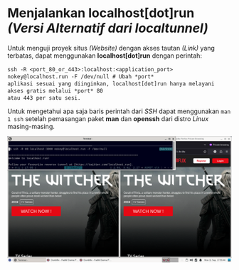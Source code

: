 # Menjalankan localhost[dot]run *(Versi Alternatif dari localtunnel)*
Untuk menguji proyek situs *(Website)* dengan akses tautan *(Link)* yang terbatas, dapat menggunakan
**localhost[dot]run** dengan perintah:

```shell
ssh -R <port_80_or_443>:localhost:<application_port> nokey@localhost.run -F /dev/null # Ubah *port*
aplikasi sesuai yang diinginkan, localhost[dot]run hanya melayani akses gratis melalui *port* 80
atau 443 per satu sesi.
```

Untuk mengetahui apa saja baris perintah dari *SSH* dapat menggunakan ```man 1 ssh``` setelah
pemasangan paket **man** dan **openssh** dari distro *Linux* masing-masing.

![20230911_6](/assets/images/20230911_6.png)
